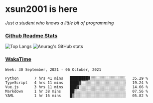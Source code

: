 # xsun2001 is here

*Just a student who knows a little bit of programming*

### [Github Readme Stats](https://github.com/anuraghazra/github-readme-stats)

![Top Langs](https://github-readme-stats.vercel.app/api/top-langs/?username=xsun2001&layout=compact&theme=radical) ![Anurag's GitHub stats](https://github-readme-stats.vercel.app/api?username=xsun2001&show_icons=true&theme=radical)

### [WakaTime](https://wakatime.com)

<!--START_SECTION:waka-->
```text
Week: 30 September, 2021 - 06 October, 2021

Python       7 hrs 41 mins   ████████▓░░░░░░░░░░░░░░░░   35.29 % 
TypeScript   4 hrs 11 mins   ████▓░░░░░░░░░░░░░░░░░░░░   19.24 % 
Vue.js       3 hrs 11 mins   ███▓░░░░░░░░░░░░░░░░░░░░░   14.66 % 
Markdown     1 hr 38 mins    ██░░░░░░░░░░░░░░░░░░░░░░░   07.56 % 
YAML         1 hr 16 mins    █▒░░░░░░░░░░░░░░░░░░░░░░░   05.82 % 
```
<!--END_SECTION:waka-->
